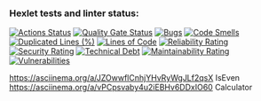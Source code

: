 ### Hexlet tests and linter status:
[![Actions Status](https://github.com/BordisB/java-project-61/actions/workflows/hexlet-check.yml/badge.svg)](https://github.com/BordisB/java-project-61/actions)
[![Quality Gate Status](https://sonarcloud.io/api/project_badges/measure?project=BordisB_java-project-61&metric=alert_status)](https://sonarcloud.io/summary/new_code?id=BordisB_java-project-61)
[![Bugs](https://sonarcloud.io/api/project_badges/measure?project=BordisB_java-project-61&metric=bugs)](https://sonarcloud.io/summary/new_code?id=BordisB_java-project-61)
[![Code Smells](https://sonarcloud.io/api/project_badges/measure?project=BordisB_java-project-61&metric=code_smells)](https://sonarcloud.io/summary/new_code?id=BordisB_java-project-61)
[![Duplicated Lines (%)](https://sonarcloud.io/api/project_badges/measure?project=BordisB_java-project-61&metric=duplicated_lines_density)](https://sonarcloud.io/summary/new_code?id=BordisB_java-project-61)
[![Lines of Code](https://sonarcloud.io/api/project_badges/measure?project=BordisB_java-project-61&metric=ncloc)](https://sonarcloud.io/summary/new_code?id=BordisB_java-project-61)
[![Reliability Rating](https://sonarcloud.io/api/project_badges/measure?project=BordisB_java-project-61&metric=reliability_rating)](https://sonarcloud.io/summary/new_code?id=BordisB_java-project-61)
[![Security Rating](https://sonarcloud.io/api/project_badges/measure?project=BordisB_java-project-61&metric=security_rating)](https://sonarcloud.io/summary/new_code?id=BordisB_java-project-61)
[![Technical Debt](https://sonarcloud.io/api/project_badges/measure?project=BordisB_java-project-61&metric=sqale_index)](https://sonarcloud.io/summary/new_code?id=BordisB_java-project-61)
[![Maintainability Rating](https://sonarcloud.io/api/project_badges/measure?project=BordisB_java-project-61&metric=sqale_rating)](https://sonarcloud.io/summary/new_code?id=BordisB_java-project-61)[![Vulnerabilities](https://sonarcloud.io/api/project_badges/measure?project=BordisB_java-project-61&metric=vulnerabilities)](https://sonarcloud.io/summary/new_code?id=BordisB_java-project-61)

https://asciinema.org/a/JZOwwflCnhjYHvRyWgJLf2qsX IsEven
https://asciinema.org/a/vPCpsvaby4u2iEBHv6DDxIO60 Calculator